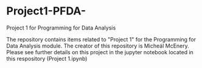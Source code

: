 # Project1-PFDA-
Project 1 for Programming for Data Analysis

The repository contains items related to "Project 1" for the Programming for Data Analysis module. The creator of this repository is Micheál McEnery. Please see further details on this project in the jupyter notebook located in this respository (Project 1.ipynb)
